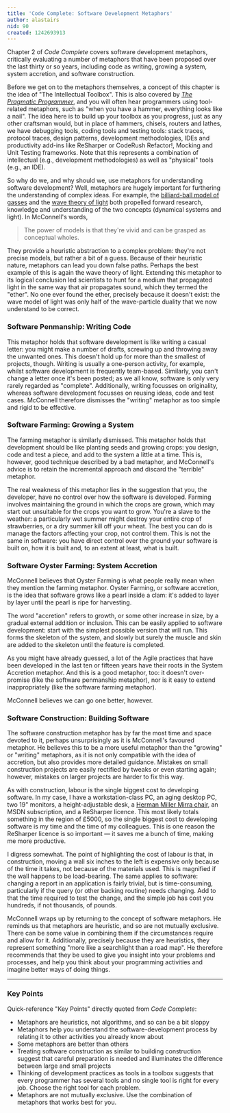 ```yaml
---
title: 'Code Complete: Software Development Metaphors'
author: alastairs
nid: 90
created: 1242693913
---
```

Chapter 2 of <em>Code Complete</em> covers software development metaphors, critically evaluating a number of metaphors that have been proposed over the last thirty or so years, including code as writing, growing a system, system accretion, and software construction.
<!--break-->
Before we get on to the metaphors themselves, a concept of this chapter is the idea of "The Intellectual Toolbox".  This is also covered by <a href="http://www.amazon.co.uk/Pragmatic-Programmer-Andrew-Hunt/dp/020161622X/ref=sr_1_1?ie=UTF8&s=books&qid=1242693332&sr=8-1" title="Buy The Pragmatic Programmer from Amazon (UK)"><em>The Pragmatic Programmer</em></a>, and you will often hear programmers using tool-related metaphors, such as "when you have a hammer, everything looks like a nail".  The idea here is to build up your toolbox as you progress, just as any other craftsman would, but in place of hammers, chisels, routers and lathes, we have debugging tools, coding tools and testing tools: stack traces, protocol traces, design patterns, development methodologies, IDEs and productivity add-ins like ReSharper or CodeRush Refactor!, Mocking and Unit Testing frameworks.  Note that this represents a combination of intellectual (e.g., development methodologies) as well as "physical" tools (e.g., an IDE).  

So why do we, and why should we, use metaphors for understanding software development?  Well, metaphors are hugely important for furthering the understanding of complex ideas.  For example, the <a href="http://en.wikipedia.org/wiki/Dynamical_billiards" title="Dynamical billiards (Wikipedia)">billiard-ball model of gasses</a> and the <a href="http://en.wikipedia.org/wiki/Light#Wave_theory" title="Wave theory of light (Wikipedia)">wave theory of light</a> both propelled forward research, knowledge and understanding of the two concepts (dynamical systems and light).  In McConnell's words,

<blockquote>
The power of models is that they're vivid and can be grasped as conceptual wholes.
</blockquote>

They provide a heuristic abstraction to a complex problem: they're not precise models, but rather a bit of a guess.  Because of their heuristic nature, metaphors can lead you down false paths.  Perhaps the best example of this is again the wave theory of light.  Extending this metaphor to its logical conclusion led scientists to hunt for a medium that propagated light in the same way that air propagates sound, which they termed the "ether".  No one ever found the ether, precisely because it doesn't exist: the wave model of light was only half of the wave-particle duality that we now understand to be correct.  

<h3>Software Penmanship: Writing Code</h3>
This metaphor holds that software development is like writing a casual letter: you might make a number of drafts, screwing up and throwing away the unwanted ones.  This doesn't hold up for more than the smallest of projects, though.  Writing is usually a one-person activity, for example, whilst software development is frequently team-based.  Similarly, you can't change a letter once it's been posted; as we all know, software is only very rarely regarded as "complete".  Additionally, writing focusses on originality, whereas software development focusses on reusing ideas, code and test cases.  McConnell therefore dismisses the "writing" metaphor as too simple and rigid to be effective.  

<h3>Software Farming: Growing a System</h3>
The farming metaphor is similarly dismissed.  This metaphor holds that development should be like planting seeds and growing crops: you design, code and test a piece, and add to the system a little at a time.  This is, however, good technique described by a bad metaphor, and McConnell's advice is to retain the incremental approach and discard the "terrible" metaphor.  

The real weakness of this metaphor lies in the suggestion that you, the developer, have no control over how the software is developed.  Farming involves maintaining the ground in which the crops are grown, which may start out unsuitable for the crops you want to grow.  You're a slave to the weather: a particularly wet summer might destroy your entire crop of strawberries, or a dry summer kill off your wheat.  The best you can do is manage the factors affecting your crop, not control them.  This is not the same in software: you have direct control over the ground your software is built on, how it is built and, to an extent at least, what is built.  

<h3>Software Oyster Farming: System Accretion</h3>
McConnell believes that Oyster Farming is what people really mean when they mention the farming metaphor.  Oyster Farming, or software accretion, is the idea that software grows like a pearl inside a clam: it's added to layer by layer until the pearl is ripe for harvesting.  

The word "accretion" refers to growth, or some other increase in size, by a gradual external addition or inclusion.  This can be easily applied to software development: start with the simplest possible version that will run.  This forms the skeleton of the system, and slowly but surely the muscle and skin are added to the skeleton until the feature is completed.

As you might have already guessed, a lot of the Agile practices that have been developed in the last ten or fifteen years have their roots in the System Accretion metaphor.  And this is a good metaphor, too: it doesn't over-promise (like the software penmanship metaphor), nor is it easy to extend inappropriately (like the software farming metaphor).  

McConnell believes we can go one better, however.  

<h3>Software Construction: Building Software</h3>
The software construction metaphor has by far the most time and space devoted to it, perhaps unsurprisingly as it is McConnell's favoured metaphor.  He believes this to be a more useful metaphor than the "growing" or "writing" metaphors, as it is not only compatible with the idea of accretion, but also provides more detailed guidance.  Mistakes on small construction projects are easily rectified by tweaks or even starting again; however, mistakes on larger projects are harder to fix this way.

As with construction, labour is the single biggest cost to developing software.  In my case, I have a workstation-class PC, an aging desktop PC, two 19" monitors, a height-adjustable desk, a <a href="http://www.hermanmiller.com/mirra/" title="Herman Miller Mirra Chair homepage">Herman Miller Mirra chair</a>, an MSDN subscription, and a ReSharper licence.  This most likely totals something in the region of £5000, so the single biggest cost to developing software is my time and the time of my colleagues.  This is one reason the ReSharper licence is so important &mdash; it saves me a bunch of time, making me more productive.

I digress somewhat.  The point of highlighting the cost of labour is that, in construction, moving a wall six inches to the left is expensive only because of the time it takes, not because of the materials used.  This is magnified if the wall happens to be load-bearing.  The same applies to software: changing a report in an application is fairly trivial, but is time-consuming, particularly if the query (or other backing routine) needs changing.  Add to that the time required to test the change, and the simple job has cost you hundreds, if not thousands, of pounds.  

McConnell wraps up by returning to the concept of software metaphors.  He reminds us that metaphors are heuristic, and so are not mutually exclusive.  There can be some value in combining them if the circumstances require and allow for it.  Additionally, precisely because they are heuristics, they represent something "more like a searchlight than a road map".  He therefore recommends that they be used to give you insight into your problems and processes, and help you think about your programming activities and imagine better ways of doing things.

<hr />
<h3>Key Points</h3>
Quick-reference "Key Points" directly quoted from <em>Code Complete</em>:
<ul>
  <li>Metaphors are heuristics, not algorithms, and so can be a bit sloppy</li>
  <li>Metaphors help you understand the software-development process by relating it to other activities you already know about</li>
  <li>Some metaphors are better than others</li>
  <li>Treating software construction as similar to building construction suggest that careful preparation is needed and illuminates the difference between large and small projects</li>
  <li>Thinking of development practices as tools in a toolbox suggests that every programmer has several tools and no single tool is right for every job.  Choose the right tool for each problem.  </li>
  <li>Metaphors are not mutually exclusive.  Use the combination of metaphors that works best for you.</li>
</ul>
